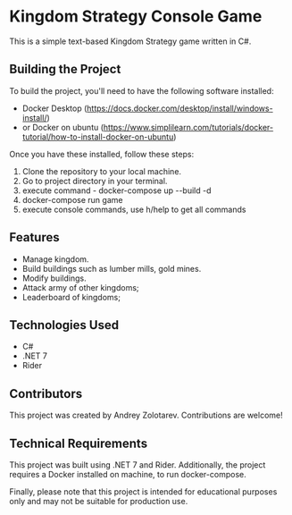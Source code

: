 ﻿# Kingdom Strategy Console Game

This is a simple text-based Kingdom Strategy game written in C#.

## Building the Project

To build the project, you'll need to have the following software installed:

- Docker Desktop (https://docs.docker.com/desktop/install/windows-install/)
- or Docker on ubuntu (https://www.simplilearn.com/tutorials/docker-tutorial/how-to-install-docker-on-ubuntu)

Once you have these installed, follow these steps:

1. Clone the repository to your local machine.
2. Go to project directory in your terminal.
3. execute command - docker-compose up --build -d
4. docker-compose run game
5. execute console commands, use h/help to get all commands

## Features

- Manage kingdom.
- Build buildings such as lumber mills, gold mines.
- Modify buildings.
- Attack army of other kingdoms;
- Leaderboard of kingdoms;

## Technologies Used

- C#
- .NET 7
- Rider

## Contributors

This project was created by Andrey Zolotarev. Contributions are welcome!

## Technical Requirements

This project was built using .NET 7 and Rider.
Additionally, the project requires a Docker installed on machine, to run docker-compose.

Finally, please note that this project is intended for educational purposes only and may not be suitable for production use.